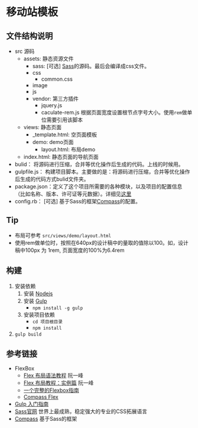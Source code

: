 # 移动站模板
## 文件结构说明
* src 源码
	* assets: 静态资源文件
		* sass: [可选] [Sass](http://sass-lang.com/)的源码。最后会编译成css文件。
		* css
			* common.css
		* image
		* js
		* vendor: 第三方插件
			* jquery.js
			* caculate-rem.js 根据页面宽度设置根节点字号大小。使用`rem`做单位需要引用该脚本
	* views: 静态页面
		* _template.html: 空页面模板
		* demo: demo页面
			* layout.html: 布局demo
	* index.html: 静态页面的导航页面
* bulid： 将源码进行压缩，合并等优化操作后生成的代码。上线的时候用。
* gulpfile.js： 构建项目脚本。主要做的是：将源码进行压缩，合并等优化操作后生成的代码方式bulid文件夹。
* package.json：定义了这个项目所需要的各种模块，以及项目的配置信息（比如名称、版本、许可证等元数据）。详细见[这里](http://javascript.ruanyifeng.com/nodejs/packagejson.html)
* config.rb：  [可选] 基于Sass的框架[Compass](http://compass-style.org/)的配置。

## Tip
* 布局可参考 `src/views/demo/layout.html`
* 使用rem做单位时，按照在640px的设计稿中的量取的值除以100。如，设计稿中100px 为 1rem, 页面宽度的100%为6.4rem


## 构建
1. 安装依赖
	1. 安装 [Nodejs](http://nodejs.org/)
	1. 安装 [Gulp](http://gulpjs.com/)
		* `npm install -g gulp`
	1. 安装项目依赖
		* `cd 项目根目录`
		* `npm install`
1. `gulp build`

## 参考链接
* FlexBox
	* [Flex 布局语法教程](http://www.ruanyifeng.com/blog/2015/07/flex-grammar.html) 阮一峰
	* [Flex 布局教程：实例篇](http://www.ruanyifeng.com/blog/2015/07/flex-examples.html) 阮一峰
	* [一个完整的Flexbox指南](http://www.w3cplus.com/css3/a-guide-to-flexbox-new.html)
	* [Compass Flex](http://compass-style.org/reference/compass/css3/flexbox/)
* [Gulp 入门指南](https://github.com/nimojs/gulp-book)
* [Sass官网](http://sass-lang.com/) 世界上最成熟，稳定强大的专业的CSS拓展语言
* [Compass](http://compass-style.org/) 基于Sass的框架





